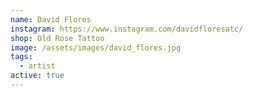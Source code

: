 ```yaml
---
name: David Flores
instagram: https://www.instagram.com/davidfloresatc/
shop: Old Rose Tattoo
image: /assets/images/david_flores.jpg
tags:
  - artist
active: true
---
```


